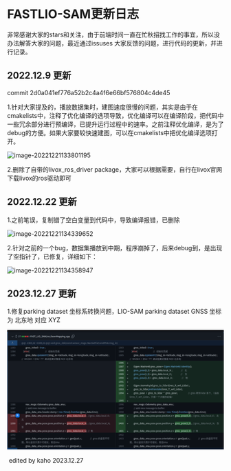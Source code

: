 # FASTLIO-SAM更新日志

非常感谢大家的stars和关注，由于前端时间一直在忙秋招找工作的事宜，所以没办法解答大家的问题，最近通过issuses 大家反馈的问题，进行代码的更新，幷进行记录。

## 2022.12.9  更新  

commit 2d0a041ef776a52b2c4a4f6e66bf576804c4de45

1.针对大家提及的，播放数据集时，建图速度很慢的问题，其实是由于在cmakelists中，注释了优化编译的选项导致，优化编译可以在编译阶段，把代码中一些冗余部分进行预编译，已提升运行过程中的速率。之前注释优化编译，是为了debug的方便。如果大家要较快速建图，可以在cmakelists中把优化编译选项打开。

![image-20221221133801195](https://kaho-pic-1307106074.cos.ap-guangzhou.myqcloud.com/CSDN_Pictures/%E6%B7%B1%E8%93%9D%E5%A4%9A%E4%BC%A0%E6%84%9F%E5%99%A8%E8%9E%8D%E5%90%88%E5%AE%9A%E4%BD%8D/%E7%AC%AC%E4%BA%8C%E7%AB%A0%E6%BF%80%E5%85%89%E9%87%8C%E7%A8%8B%E8%AE%A11image-20221221133801195.png)

2.删除了自带的livox_ros_driver  package，大家可以根据需要，自行在livox官网下载livox的ros驱动即可

## 2022.12.22  更新 

1.之前笔误，复制错了空白变量到代码中，导致编译报错，已删除

![image-20221221134339652](https://kaho-pic-1307106074.cos.ap-guangzhou.myqcloud.com/CSDN_Pictures/%E6%B7%B1%E8%93%9D%E5%A4%9A%E4%BC%A0%E6%84%9F%E5%99%A8%E8%9E%8D%E5%90%88%E5%AE%9A%E4%BD%8D/%E7%AC%AC%E4%BA%8C%E7%AB%A0%E6%BF%80%E5%85%89%E9%87%8C%E7%A8%8B%E8%AE%A11image-20221221134339652.png)

2.针对之前的一个bug，数据集播放到中期，程序崩掉了，后来debug到，是出现了空指针了，已修复，详细如下：

![image-20221221134358947](https://kaho-pic-1307106074.cos.ap-guangzhou.myqcloud.com/CSDN_Pictures/%E6%B7%B1%E8%93%9D%E5%A4%9A%E4%BC%A0%E6%84%9F%E5%99%A8%E8%9E%8D%E5%90%88%E5%AE%9A%E4%BD%8D/%E7%AC%AC%E4%BA%8C%E7%AB%A0%E6%BF%80%E5%85%89%E9%87%8C%E7%A8%8B%E8%AE%A11image-20221221134358947.png)

## 2023.12.27  更新 

1.修复parking dataset 坐标系转换问题，LIO-SAM parking dataset GNSS 坐标为 北东地 对应 XYZ 

![comiit-pic](FAST_LIO_SAM/pic/comiit-pic.png)

​			  																																															   edited by kaho 2023.12.27